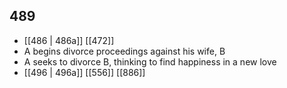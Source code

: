 ## 489
- [[486 | 486a]] [[472]] 
- A begins divorce proceedings against his wife, B
- A seeks to divorce B, thinking to find happiness in a new love
- [[496 | 496a]] [[556]] [[886]] 

